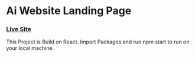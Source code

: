 # Ai Website Landing Page
### [Live Site](https://ai-landing-page-seven.vercel.app/)

This Project is Build on React. Import Packages and run npm start to run on your local machine.
